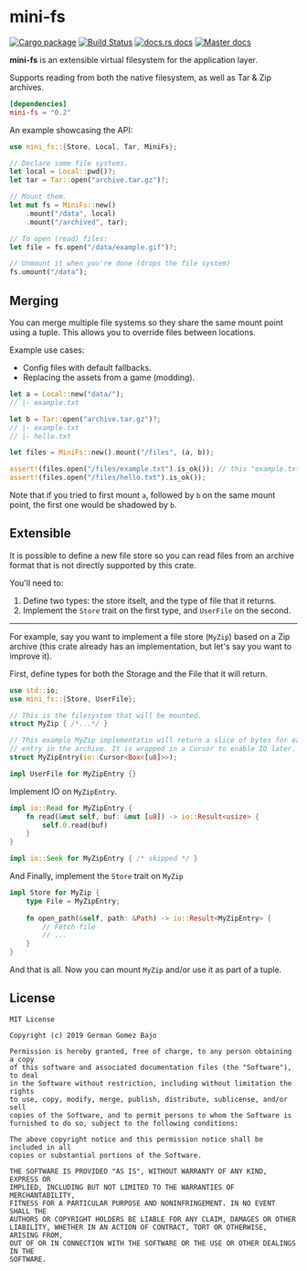 # mini-fs

[![Cargo package](https://img.shields.io/crates/v/mini-fs.svg?style=flat-square)](https://crates.io/crates/mini-fs)
[![Build Status](https://img.shields.io/travis/germangb/mini-fs/master.svg?style=flat-square)](https://travis-ci.org/germangb/mini-fs)
[![docs.rs docs](https://docs.rs/mini-fs/badge.svg?style=flat-square)](https://docs.rs/mini-fs)
[![Master docs](https://img.shields.io/badge/docs-master-blue.svg?style=flat-square)](https://germangb.github.io/mini-fs/)

**mini-fs** is an extensible virtual filesystem for the application layer.

Supports reading from both the native filesystem, as well as Tar & Zip archives.

```toml
[dependencies]
mini-fs = "0.2"
```

An example showcasing the API:

```rust
use mini_fs::{Store, Local, Tar, MiniFs};

// Declare some file systems.
let local = Local::pwd()?;
let tar = Tar::open("archive.tar.gz")?;

// Mount them.
let mut fs = MiniFs::new()
    .mount("/data", local)
    .mount("/archived", tar);

// To open (read) files:
let file = fs.open("/data/example.gif")?;

// Unmount it when you're done (drops the file system)
fs.umount("/data");
```

## Merging

You can merge multiple file systems so they share the same mount point using a tuple. This allows you to override files between locations.

Example use cases:

* Config files with default fallbacks.
* Replacing the assets from a game (modding).

```rust
let a = Local::new("data/");
// |- example.txt

let b = Tar::open("archive.tar.gz")?;
// |- example.txt
// |- hello.txt

let files = MiniFs::new().mount("/files", (a, b));

assert!(files.open("/files/example.txt").is_ok()); // this "example.txt" is from "a"
assert!(files.open("/files/hello.txt").is_ok());
```

Note that if you tried to first mount `a`, followed by `b` on the same mount point, the first one would be shadowed by `b`.

## Extensible

It is possible to define a new file store so you can read files from an archive format that is not directly supported by this crate.

You'll need to:

1. Define two types: the store itselt, and the type of file that it returns.
2. Implement the `Store` trait on the first type, and `UserFile` on the second.

---

For example, say you want to implement a file store (`MyZip`) based on a Zip archive (this crate already has an implementation, but let's say you want to improve it).

First, define types for both the Storage and the File that it will return.
```rust
use std::io;
use mini_fs::{Store, UserFile};

// This is the filesystem that will be mounted.
struct MyZip { /*...*/ }

// This example MyZip implementatin will return a slice of bytes for each
// entry in the archive. It is wrapped in a Cursor to enable IO later.
struct MyZipEntry(io::Cursor<Box<[u8]>>);

impl UserFile for MyZipEntry {}
```

Implement IO on `MyZipEntry`.

```rust
impl io::Read for MyZipEntry {
    fn read(&mut self, buf: &mut [u8]) -> io::Result<usize> {
        self.0.read(buf)
    }
}

impl io::Seek for MyZipEntry { /* skipped */ }
```

And Finally, implement the `Store` trait on `MyZip`

```rust
impl Store for MyZip {
    type File = MyZipEntry;
    
    fn open_path(&self, path: &Path) -> io::Result<MyZipEntry> {
        // Fetch file
        // ...
    }
}
```

And that is all. Now you can mount `MyZip` and/or use it as part of a tuple.

## License

```
MIT License

Copyright (c) 2019 German Gomez Bajo

Permission is hereby granted, free of charge, to any person obtaining a copy
of this software and associated documentation files (the "Software"), to deal
in the Software without restriction, including without limitation the rights
to use, copy, modify, merge, publish, distribute, sublicense, and/or sell
copies of the Software, and to permit persons to whom the Software is
furnished to do so, subject to the following conditions:

The above copyright notice and this permission notice shall be included in all
copies or substantial portions of the Software.

THE SOFTWARE IS PROVIDED "AS IS", WITHOUT WARRANTY OF ANY KIND, EXPRESS OR
IMPLIED, INCLUDING BUT NOT LIMITED TO THE WARRANTIES OF MERCHANTABILITY,
FITNESS FOR A PARTICULAR PURPOSE AND NONINFRINGEMENT. IN NO EVENT SHALL THE
AUTHORS OR COPYRIGHT HOLDERS BE LIABLE FOR ANY CLAIM, DAMAGES OR OTHER
LIABILITY, WHETHER IN AN ACTION OF CONTRACT, TORT OR OTHERWISE, ARISING FROM,
OUT OF OR IN CONNECTION WITH THE SOFTWARE OR THE USE OR OTHER DEALINGS IN THE
SOFTWARE.
```